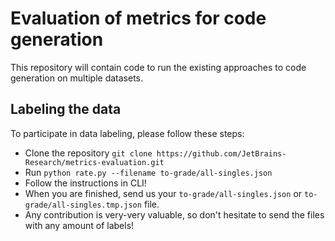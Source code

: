 # Evaluation of metrics for code generation
This repository will contain code to run the existing approaches to code generation on multiple datasets.

## Labeling the data
To participate in data labeling, please follow these steps:
* Clone the repository `git clone https://github.com/JetBrains-Research/metrics-evaluation.git`
* Run `python rate.py --filename to-grade/all-singles.json`
* Follow the instructions in CLI!
* When you are finished, send us your `to-grade/all-singles.json` or `to-grade/all-singles.tmp.json` file.
* Any contribution is very-very valuable, so don't hesitate to send the files with any amount of labels!
